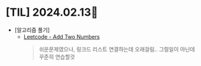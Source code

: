 # [TIL] 2024.02.13📒
 
* [알고리즘 풀기]
  * [Leetcode - Add Two Numbers](https://github.com/elephant97/Algorithm/blob/main/Leetcode/Java/Medium/Add%20Two%20Numbers.java)
    > 쉬운문제였으나, 링크드 리스트 연결하는데 오래걸림.. 그럴일이 아닌데 꾸준히 연습할것
